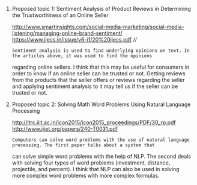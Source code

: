 
1) 	Proposed topic 1: Sentiment Analysis of Product Reviews in Determining the Trustworthiness of an Online Seller

	http://www.smartinsights.com/social-media-marketing/social-media-listening/managing-online-brand-sentiment/
	https://www.ijecs.in/issue/v6-i1/20%20ijecs.pdf // 

		Sentiment analysis is used to find underlying opinions on text. In the articles above, it was used to find the opinions
	regarding online sellers. I think that this may be useful for consumers in order to know if an online seller can be 
	trusted or not. Getting reviews from the products that the seller offers or reviews regarding the seller and applying 
	sentiment analysis to it may tell us if the seller can be trusted or not. 



2)	Proposed topic 2: Solving Math Word Problems Using Natural Language Processing

	http://ltrc.iiit.ac.in/icon2015/icon2015_proceedings/PDF/30_rp.pdf
	http://www.ijiet.org/papers/240-T0031.pdf

		Computers can solve word problems with the use of natural language processing. The first paper talks about a system that
	can	solve simple word problems with the help of NLP. The second deals with solving four types of word problems (investment, distance, projectile, and percent). I think that NLP can also be used in solving more complex word problems with more
	complex formulas.



